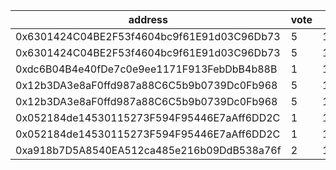 address|vote|timestamp|signature
---|---|---|---
0x6301424C04BE2F53f4604bc9f61E91d03C96Db73|5|1614087222|0xca6678a29fc83234540d9cb0b8d0b58fe0a74d2aa925b085b23fcd139ea401d02069f5c86a7b0570e5722935b9fa6e857e6f1faa57a47553d34f4a11021d36581c
0x6301424C04BE2F53f4604bc9f61E91d03C96Db73|5|1614087254|0xdd9a3c60f4024ab9f83dd48ed84f97f6d9100fd2639c420b8c3e5b13dba168fb579c2b065be8b668e5f7bcc419a625339407fef4078b415cd1f8257993f91cc01c
0xdc6B04B4e40fDe7c0e9ee1171F913FebDbB4b88B|1|1614088515|0xba5ded8eaeba7bd1a2593e3cdeb08f311ad7aecc1e9cbd85e12ef625246b85ab2f18e77f940d01edc07b671549699caaf9a7f0526dc7b240dc927f07db7d2ff71c
0x12b3DA3e8aF0ffd987a88C6C5b9b0739Dc0Fb968|5|1614092055|0x8a4c1054cfb42bedd0fcf28cbf68c9c531479a89f16faf36264b3369048d3b1723dbc58691581491193bc064af6395602b29c443b001749b229fd3ec77171bfb1b
0x12b3DA3e8aF0ffd987a88C6C5b9b0739Dc0Fb968|5|1614092075|0xc5d32eebfbdfd60d2632d6ce6757be8c58e9518baafc4881864d8a056dd332ca797d7e0129e7fb5f1c431f1cc3ea49d3c7dd75c3774d6c06b3d71d450bdc98251c
0x052184de14530115273F594F95446E7aAff6DD2C|1|1614102443|0x5997b79c1bd0057339c1088ab4f22df5da9f44e76f611dfcff62f2830d178b893acb92525f07e2b852e731428bb60d7d9c497ded5c169c74d2a5286c0800883b1b
0x052184de14530115273F594F95446E7aAff6DD2C|1|1614102462|0x476f938eb7b74c667e645ac173a8fbf2a0d5dc983aa490dd859713cd7499f0cd1dd7dd11ecd43ac801fc07fa7638819a08925a235873f5c4f78017944584663b1c
0xa918b7D5A8540EA512ca485e216b09DdB538a76f|2|1614120037|0x50697380e0c051063247717785f49a72edc8c4e9dcb828c6a4d9ed28bfcb6b79573c9047fd9234a74cee6229956b1086e7dad2236a5735ba8f2993a7f86831e81c